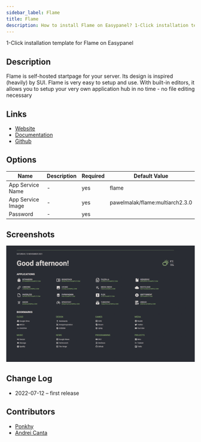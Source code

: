 ```yaml
---
sidebar_label: Flame
title: Flame
description: How to install Flame on Easypanel? 1-Click installation template for Flame on Easypanel
---
```


<!-- generated -->

1-Click installation template for Flame on Easypanel

## Description

Flame is self-hosted startpage for your server. Its design is inspired (heavily) by SUI. Flame is very easy to setup and use. With built-in editors, it allows you to setup your very own application hub in no time - no file editing necessary

## Links

- [Website](https://github.com/pawelmalak/flame)
- [Documentation](https://github.com/pawelmalak/flame)
- [Github](https://github.com/pawelmalak/flame)

## Options

Name | Description | Required | Default Value
-|-|-|-
App Service Name | - | yes | flame
App Service Image | - | yes | pawelmalak/flame:multiarch2.3.0
Password | - | yes | 

## Screenshots

![Flame Screenshot](./assets/screenshot.png)

## Change Log

- 2022-07-12 – first release

## Contributors

- [Ponkhy](https://github.com/Ponkhy)
- [Andrei Canta](https://github.com/deiucanta)

